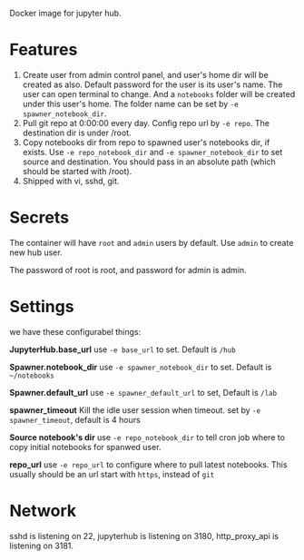 Docker image for jupyter hub.
# Features
1. Create user from admin control panel, and user's home dir will be created as also. Default password for the user is its user's name. The user can open terminal to change. And a `notebooks` folder will be created under this user's home. The folder name can be set by `-e spawner_notebook_dir`.
2. Pull git repo at 0:00:00 every day. Config repo url by `-e repo`. The destination dir is under /root.
3. Copy notebooks dir from repo to spawned user's notebooks dir, if exists. Use `-e repo_notebook_dir` and `-e spawner_notebook_dir` to set source and destination. You should pass in an absolute path (which should be started with /root).
4. Shipped with vi, sshd, git.


# Secrets
The container will have `root` and `admin` users by default. Use `admin` to create new hub user.

The password of root is root, and password for admin is admin.
# Settings
we have these configurabel things:

**JupyterHub.base_url**
use `-e base_url` to set. Default is `/hub`

**Spawner.notebook_dir**
use `-e spawner_notebook_dir` to set. Default is `~/notebooks`


**Spawner.default_url**
use `-e spawner_default_url` to set, Default is `/lab`

**spawner_timeout**
Kill the idle user session when timeout. set by `-e spawner_timeout`, default is 4 hours

**Source notebook's dir**
use `-e repo_notebook_dir` to tell cron job where to copy initial notebooks for spanwed user.

**repo_url**
use `-e repo_url` to configure where to pull latest notebooks. This usually should be an url start with `https`, instead of `git`

# Network
sshd is listening on 22, jupyterhub is listening on 3180, http_proxy_api is listening on 3181.

